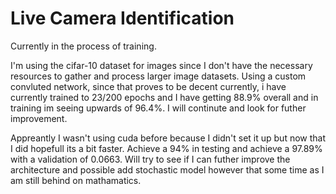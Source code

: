 # Live Camera Identification

Currently in the process of training. 

I'm using the cifar-10 dataset for images since I don't have the necessary resources to gather and process larger image datasets.
Using a custom convluted network, since that proves to be decent currently, i have currently trained to 23/200 epochs and I have getting 88.9% overall and in training im seeing upwards of 96.4%. I will continute and look for futher improvement. 

Appreantly I wasn't using cuda before because I didn't set it up but now that I did hopefull its a bit faster. 
Achieve a 94% in testing and achieve a 97.89% with a validation of 0.0663. 
Will try to see if I can futher improve the architecture and possible add stochastic model however that some time as I am still behind on mathamatics.   
